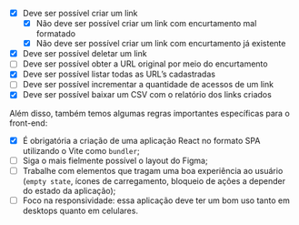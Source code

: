 - [X]  Deve ser possível criar um link
    - [X]  Não deve ser possível criar um link com encurtamento mal formatado
    - [X]  Não deve ser possível criar um link com encurtamento já existente
- [X]  Deve ser possível deletar um link
- [ ]  Deve ser possível obter a URL original por meio do encurtamento
- [X]  Deve ser possível listar todas as URL’s cadastradas
- [ ]  Deve ser possível incrementar a quantidade de acessos de um link
- [X]  Deve ser possível baixar um CSV com o relatório dos links criados

Além disso, também temos algumas regras importantes específicas para o front-end:

- [X]  É obrigatória a criação de uma aplicação React no formato SPA utilizando o Vite como `bundler`;
- [ ]  Siga o mais fielmente possível o layout do Figma;
- [ ]  Trabalhe com elementos que tragam uma boa experiência ao usuário (`empty state`, ícones de carregamento, bloqueio de ações a depender do estado da aplicação);
- [ ]  Foco na responsividade: essa aplicação deve ter um bom uso tanto em desktops quanto em celulares.